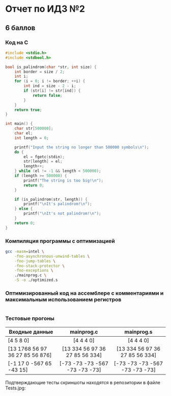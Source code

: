 # Отчет по ИДЗ №2

## 6 баллов

### Код на C
```c
#include <stdio.h>
#include <stdbool.h>

bool is_palindrom(char *str, int size) {
    int border = size / 2;
    int i;
    for (i = 0; i != border; ++i) {
        int ind = size - 2 - i;
        if (str[i] != str[ind]) {
            return false;
        }
    }
    return true;
}

int main() {
    char str[500000];
    char el;
    int length = 0;

    printf("Input the string no longer than 500000 symbols\n");
    do {
        el = fgetc(stdin);
        str[length] = el;
        length++;
    } while (el != -1 && length < 500000);
    if (length >= 500000) {
        printf("The string is too big!\n");
        return 0;
    }

    if (is_palindrom(str, length)) {
        printf("\nIt's palindrom!\n");
    } else {
        printf("\nIt's not palindrom!\n");
    }
    return 0;
}
```

### Компиляция программы с оптимизацией
```sh
gcc -masm=intel \
    -fno-asynchronous-unwind-tables \
    -fno-jump-tables \
    -fno-stack-protector \
    -fno-exceptions \
    ./mainprog.c \
    -S -o ./optimized.s
```


### Оптимизированный код на ассемблере с комментариями и максимальным использованием регистров
``` assembly

```

### Тестовые прогоны


| Входные данные  | mainprog.c      | mainprog.s      |
|-----------------|:---------------:|:---------------:|
| [4 5 8 0]       | [4 4 4 0]     | [4 4 4 0]     |
| [13 1768 56 97 36 27 85 56 876]    | [13 334 56 97 36 27 85 56 334] | [13 334 56 97 36 27 85 56 334] |
| [-1 17 0 -567 65 -43 15]| [-73 -73 -73 -567 -73 -73 -73]|[-73 -73 -73 -567 -73 -73 -73]|

Подтверждающие тесты скриншоты находятся в репозитории в файле Tests.jpg: 
